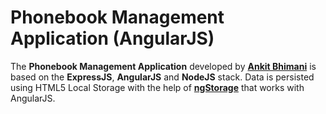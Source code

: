 # Phonebook Management Application (AngularJS)
The **Phonebook Management Application** developed by **[Ankit Bhimani](http://ankitbhimani.in/)** is based on the **ExpressJS**, **AngularJS** and **NodeJS** stack. Data is persisted using HTML5 Local Storage with the help of **[ngStorage](https://github.com/gsklee/ngStorage)** that works with AngularJS.

